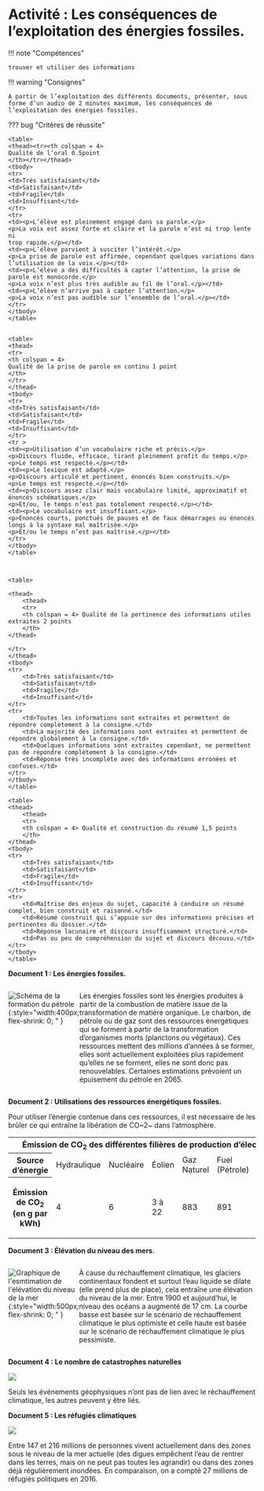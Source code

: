 # Activité : Les conséquences de l’exploitation des énergies fossiles.

!!! note "Compétences"

    trouver et utiliser des informations

!!! warning "Consignes"

    A partir de l’exploitation des différents documents, présenter, sous forme d’un audio de 2 minutes maximum, les conséquences de l’exploitation des énergies fossiles. 
    
??? bug "Critères de réussite"

    <table>
    <thead><tr><th colspan = 4>
    Qualité de l’oral 0.5point
    </th></tr></thead>
    <tbody>
    <tr>
    <td>Très satisfaisant</td>
    <td>Satisfaisant</td>
    <td>Fragile</td>
    <td>Insuffisant</td>
    </tr>
    <tr>
    <td><p>L’élève est pleinement engagé dans sa parole.</p>
    <p>La voix est assez forte et claire et la parole n’est ni trop lente ni
    trop rapide.</p></td>
    <td><p>L’élève parvient à susciter l’intérêt.</p>
    <p>La prise de parole est affirmée, cependant quelques variations dans
    l’utilisation de la voix.</p></td>
    <td><p>L’élève a des difficultés à capter l’attention, la prise de
    parole est monocorde.</p>
    <p>La voix n’est plus très audible au fil de l’oral.</p></td>
    <td><p>L’élève n’arrive pas à capter l’attention.</p>
    <p>La voix n’est pas audible sur l’ensemble de l’oral.</p></td>
    </tr>
    </tbody>
    </table>


    <table>
    <thead>
    <tr>
    <th colspan = 4>
    Qualité de la prise de parole en continu 1 point
    </th>
    </tr>
    </thead>
    <tbody>
    <tr>
    <td>Très satisfaisant</td>
    <td>Satisfaisant</td>
    <td>Fragile</td>
    <td>Insuffisant</td>
    </tr>
    <tr >
    <td><p>Utilisation d’un vocabulaire riche et précis.</p>
    <p>Discours fluide, efficace, tirant pleinement profit du temps.</p>
    <p>Le temps est respecté.</p></td>
    <td><p>Le lexique est adapté.</p>
    <p>Discours articulé et pertinent, énoncés bien construits.</p>
    <p>Le temps est respecté.</p></td>
    <td><p>Discours assez clair mais vocabulaire limité, approximatif et
    énoncés schématiques.</p>
    <p>Et/ou, le temps n’est pas totalement respecté.</p></td>
    <td><p>Le vocabulaire est insuffisant.</p>
    <p>Énoncés courts, ponctués de pauses et de faux démarrages ou énoncés
    longs à la syntaxe mal maîtrisée.</p>
    <p>Et/ou le temps n’est pas maîtrisé.</p></td>
    </tr>
    </tbody>
    </table>



    <table>

    <thead>
        <thead>
        <tr>
        <th colspan = 4> Qualité de la pertinence des informations utiles extraites 2 points
        </th>
    </thead>

    </tr>
    </thead>
    <tbody>
    <tr>
        <td>Très satisfaisant</td>
        <td>Satisfaisant</td>
        <td>Fragile</td>
        <td>Insuffisant</td>
    </tr>
    <tr>
        <td>Toutes les informations sont extraites et permettent de répondre complètement à la consigne.</td>
        <td>La majorité des informations sont extraites et permettent de répondre globalement à la consigne.</td>
        <td>Quelques informations sont extraites cependant, ne permettent pas de répondre complètement à la consigne.</td>
        <td>Réponse très incomplète avec des informations erronées et confuses.</td>
    </tr>
    </tbody>
    </table>

    <table>
    <thead>
        <thead>
        <tr>
        <th colspan = 4> Qualité et construction du résumé 1,5 points
        </th>
    </thead>
    <tbody>
    <tr>
        <td>Très satisfaisant</td>
        <td>Satisfaisant</td>
        <td>Fragile</td>
        <td>Insuffisant</td>
    </tr>
    <tr>
        <td>Maîtrise des enjeux du sujet, capacité à conduire un résumé complet, bien construit et raisonné.</td>
        <td>Résumé construit qui s’appuie sur des informations précises et pertinentes du dossier.</td>
        <td>Réponse lacunaire et discours insuffisamment structuré.</td>
        <td>Pas ou peu de compréhension du sujet et discours décousu.</td>
    </tr>
    </tbody>
    </table>





**Document 1 : Les énergies fossiles.**

<div markdown style="display:flex; flex-direction:row;">

![Schéma de la formation du pétrole](Pictures/schemaFormationPetrole.png){:style="width:400px; flex-shrink: 0;  " }

Les énergies fossiles sont les énergies produites à partir de la combustion de matière issue de la transformation de matière organique. 
Le charbon, de pétrole ou de gaz sont des ressources énergétiques qui se forment à partir de la transformation d’organismes morts (planctons ou végétaux). Ces ressources mettent des millions d’années à se former, elles sont actuellement exploitées plus rapidement qu’elles ne se forment, elles ne sont donc pas renouvelables. Certaines estimations prévoient un épuisement du pétrole en 2065.

</div>

**Document 2 : Utilisations des ressources énergétiques fossiles.**

Pour utiliser l’énergie contenue dans ces ressources, il est nécessaire de les brûler ce qui entraîne la libération de CO~2~ dans l’atmosphère.

<table>
<tbody>
<tr class="odd">
<th colspan = 7>Émission de CO<sub>2</sub> des différentes filières de production
d’électricité</th>
</tr>
<tr class="even">
<th>Source d’énergie</th>
<td>Hydraulique</td>
<td>Nucléaire</td>
<td>Éolien</td>
<td>Gaz Naturel</td>
<td>Fuel (Pétrole)</td>
<td>Charbon</td>
</tr>
<tr class="odd">
<th><p>Émission de CO<sub>2</sub> (en g par kWh)</p></th>
<td>4</td>
<td>6</td>
<td>3 à 22</td>
<td>883</td>
<td>891</td>
<td>978</td>
</tr>
</tbody>
</table>

**Document 3 : Élévation du niveau des mers.**


<div markdown style="display:flex; flex-direction:row;">

![Graphique de l'esmtimation de l'élévation du niveau de la mer](Pictures/graphElevationNiveauMer.png){:style="width:500px; flex-shrink: 0;  " }

À cause du réchauffement climatique, les glaciers continentaux fondent et surtout l’eau liquide se dilate (elle prend plus de place), cela entraîne une élévation du niveau de la mer. Entre 1900 et aujourd’hui, le niveau des océans a augmenté de 17 cm.
La courbe basse est basée sur le scénario de réchauffement climatique le plus optimiste et celle haute est basée sur le scénario de réchauffement climatique le plus pessimiste.

</div>

**Document 4 : Le nombre de catastrophes naturelles**



![](Pictures/graphCatastrophesNaturelles.png)

Seuls les événements géophysiques n’ont pas de lien avec le réchauffement climatique, les autres peuvent y être liés.


**Document 5 : Les réfugiés climatiques**



![](Pictures/carteconseqClimat.png)

Entre 147 et 216 millions de personnes vivent actuellement dans des zones sous le niveau de la mer actuelle (des digues empêchent l’eau de rentrer dans les terres, mais on ne peut pas toutes les agrandir) ou dans des zones déjà régulièrement inondées. En comparaison, on a compté 27 millions de réfugiés politiques en 2016.



